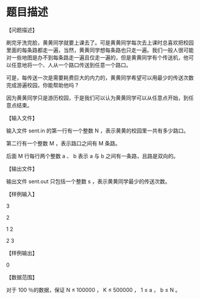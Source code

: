 # 题目描述


<p>
【问题描述】
</p>
<p>
刷完牙洗完脸，黄黄同学就要上课去了。可是黄黄同学每次去上课时总喜欢把校园里面的每条路都走一遍，当然，黄黄同学想每条路也只走一遍。我们一般人很可能对一些地图是办不到每条路走一遍且仅走一遍的，但是黄黄同学有个传送机，他可以任意地将一个、人从一个路口传送到任意一个路口。
</p>
<p>
可是，每传送一次是需要耗费巨大的内力的，黄黄同学希望可以用最少的传送次数完成游遍校园，你能帮助他吗 ?
</p>
<p>
因为黄黄同学只是游历校园，于是我们可以认为黄黄同学可以从任意点开始，到任意点结束。
</p>
<p>
【输入文件】
</p>
<p>
输入文件 sent.in 的第一行有一个整数 N ，表示黄黄的校园里一共有多少路口。
</p>
<p>
第二行有一个整数 M ，表示路口之间有 M 条路。
</p>
<p>
后面 M 行每行两个整数 a 、 b 表示 a 与 b 之间有一条路，且路是双向的。
</p>
<p>
【输出文件】
</p>
<p>
输出文件 sent.out 只包括一个整数 s ，表示黄黄同学最少的传送次数。
</p>
<p>
【样例输入】
</p>
<p>
3
</p>
<p>
2
</p>
<p>
1 2
</p>
<p>
2 3
</p>
<p>
【样例输出】
</p>
<p>
0
</p>
<p>
【数据范围】
</p>
<p>
对于 100 ％的数据，保证 N ≤ 100000 ， K ≤ 500000 ， 1 ≤ a ， b ≤ N 。
</p>
